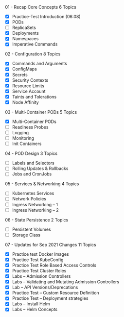 01 - Recap Core Concepts 6 Topics
 - [x] Practice-Test Introduction (06:08)
 - [x] PODs
 - [ ] ReplicaSets
 - [X] Deployments
 - [X] Namespaces
 - [x] Imperative Commands
  
02 - Configuration 8 Topics
 - [x] Commands and Arguments
 - [X] ConfigMaps
 - [X] Secrets
 - [x] Security Contexts
 - [x] Resource Limits
 - [x] Service Account
 - [x] Taints and Tolerations
 - [x] Node Affinity

03 - Multi-Container PODs 5 Topics
 - [x] Multi-Container PODs
 - [ ] Readiness Probes
 - [ ] Logging
 - [ ] Monitoring
 - [ ] Init Containers

04 - POD Design 3 Topics
 - [ ] Labels and Selectors
 - [ ] Rolling Updates & Rollbacks
 - [ ] Jobs and CronJobs

05 - Services & Networking 4 Topics
 - [ ] Kubernetes Services
 - [ ] Network Policies
 - [ ] Ingress Networking – 1
 - [ ] Ingress Networking – 2

06 - State Persistence 2 Topics
 - [ ] Persistent Volumes
 - [ ] Storage Class

07 - Updates for Sep 2021 Changes 11 Topics
 - [x] Practice test Docker Images
 - [x] Practice Test KubeConfig
 - [x] Practice Test Role Based Access Controls
 - [x] Practice Test Cluster Roles
 - [x] Labs – Admission Controllers
 - [x] Labs – Validating and Mutating Admission Controllers
 - [x] Lab – API Versions/Deprecations
 - [x] Practice Test – Custom Resource Definition
 - [x] Practice Test – Deployment strategies
 - [x] Labs – Install Helm
 - [x] Labs – Helm Concepts
